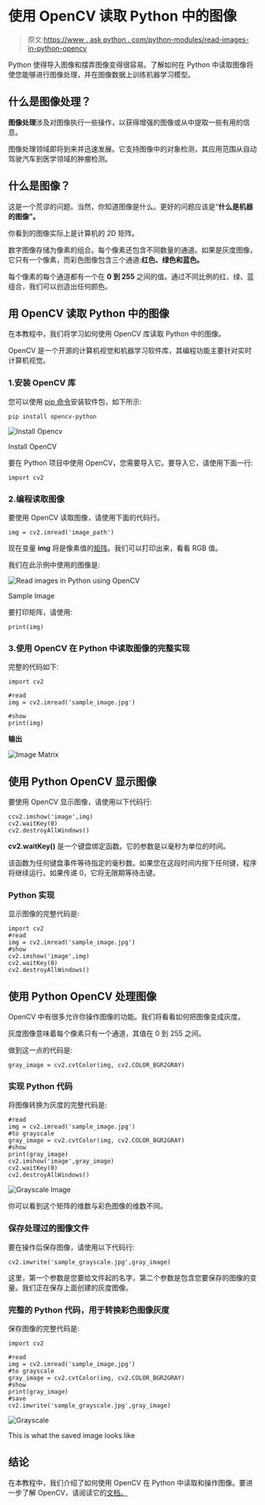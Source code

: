 # 使用 OpenCV 读取 Python 中的图像

> 原文:[https://www . ask python . com/python-modules/read-images-in-python-opencv](https://www.askpython.com/python-modules/read-images-in-python-opencv)

Python 使得导入图像和摆弄图像变得很容易。了解如何在 Python 中读取图像将使您能够进行图像处理，并在图像数据上训练机器学习模型。

## 什么是图像处理？

**图像处理**涉及对图像执行一些操作，以获得增强的图像或从中提取一些有用的信息。

图像处理领域即将到来并迅速发展。它支持图像中的对象检测，其应用范围从自动驾驶汽车到医学领域的肿瘤检测。

## 什么是图像？

这是一个荒谬的问题。当然，你知道图像是什么。更好的问题应该是“**什么是机器的图像”。**

你看到的图像实际上是计算机的 2D 矩阵。

数字图像存储为像素的组合。每个像素还包含不同数量的通道。如果是灰度图像，它只有一个像素，而彩色图像包含三个通道:**红色、**绿色和**蓝色。**

每个像素的每个通道都有一个在 **0 到 255** 之间的值。通过不同比例的红、绿、蓝组合，我们可以创造出任何颜色。

## 用 OpenCV 读取 Python 中的图像

在本教程中，我们将学习如何使用 OpenCV 库读取 Python 中的图像。

OpenCV 是一个开源的计算机视觉和机器学习软件库，其编程功能主要针对实时计算机视觉。

### 1.安装 OpenCV 库

您可以使用 [pip 命令](https://www.askpython.com/python-modules/python-pip)安装软件包，如下所示:

```
pip install opencv-python

```

![Install Opencv](../Images/40c1cda74eb58d4deefc1e90b8a70113.png)

Install OpenCV

要在 Python 项目中使用 OpenCV，您需要导入它。要导入它，请使用下面一行:

```
import cv2

```

### 2.编程读取图像

要使用 OpenCV 读取图像，请使用下面的代码行。

```
img = cv2.imread('image_path')

```

现在变量 **img** 将是像素值的[矩阵](https://www.askpython.com/python/python-matrix-tutorial)。我们可以打印出来，看看 RGB 值。

我们在此示例中使用的图像是:

![Read images in Python using OpenCV](../Images/fa204c1ef9b52965efb401f0b6868312.png)

Sample Image

要打印矩阵，请使用:

```
print(img)

```

### 3.使用 OpenCV 在 Python 中读取图像的完整实现

完整的代码如下:

```
import cv2

#read
img = cv2.imread('sample_image.jpg')

#show
print(img)

```

**输出**

![Image Matrix](../Images/4fe176098b17285bd0b4769a85d5f696.png)

## 使用 Python OpenCV 显示图像

要使用 OpenCV 显示图像，请使用以下代码行:

```
ccv2.imshow('image',img)
cv2.waitKey(0)
cv2.destroyAllWindows()

```

**cv2.waitKey()** 是一个键盘绑定函数。它的参数是以毫秒为单位的时间。

该函数为任何键盘事件等待指定的毫秒数。如果您在这段时间内按下任何键，程序将继续运行。如果传递 0，它将无限期等待击键。

### Python 实现

显示图像的完整代码是:

```
import cv2
#read
img = cv2.imread('sample_image.jpg')
#show
cv2.imshow('image',img)
cv2.waitKey(0)
cv2.destroyAllWindows()

```

## 使用 Python OpenCV 处理图像

OpenCV 中有很多允许你操作图像的功能。我们将看看如何把图像变成灰度。

灰度图像意味着每个像素只有一个通道，其值在 0 到 255 之间。

做到这一点的代码是:

```
gray_image = cv2.cvtColor(img, cv2.COLOR_BGR2GRAY)

```

### 实现 Python 代码

将图像转换为灰度的完整代码是:

```
#read
img = cv2.imread('sample_image.jpg')
#to grayscale
gray_image = cv2.cvtColor(img, cv2.COLOR_BGR2GRAY)
#show
print(gray_image)
cv2.imshow('image',gray_image)
cv2.waitKey(0)
cv2.destroyAllWindows()

```

![Grayscale Image](../Images/d9a101c8f26e040d73aef381b991fa85.png)

你可以看到这个矩阵的维数与彩色图像的维数不同。

### 保存处理过的图像文件

要在操作后保存图像，请使用以下代码行:

```
cv2.imwrite('sample_grayscale.jpg',gray_image)

```

这里，第一个参数是您要给文件起的名字，第二个参数是包含您要保存的图像的变量。我们正在保存上面创建的灰度图像。

### 完整的 Python 代码，用于转换彩色图像灰度

保存图像的完整代码是:

```
import cv2

#read
img = cv2.imread('sample_image.jpg')
#to grayscale
gray_image = cv2.cvtColor(img, cv2.COLOR_BGR2GRAY)
#show
print(gray_image)
#save
cv2.imwrite('sample_grayscale.jpg',gray_image)

```

![Grayscale](../Images/b58846ecb11bf374797e1f0d5e1214c6.png)

This is what the saved image looks like

## 结论

在本教程中，我们介绍了如何使用 OpenCV 在 Python 中读取和操作图像。要进一步了解 OpenCV，请阅读它的[文档。](https://docs.opencv.org/)